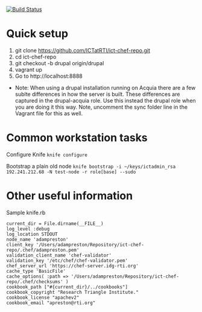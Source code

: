 [![Build Status](https://travis-ci.org/ICTatRTI/ict-chef-repo.png?branch=drupal)](https://travis-ci.org/ICTatRTI/ict-chef-repo)

Quick setup
==========

1. git clone https://github.com/ICTatRTI/ict-chef-repo.git
2. cd ict-chef-repo
3. git checkout -b drupal origin/drupal
4. vagrant up
5. Go to http://localhost:8888

* Note: When using a drupal installation running on Acquia there are a few sublte differences in how the server is built.  These differences are captured in the drupal-acquia role.  Use this instead the drupal role when you are doing it this way. Note, uncomment the sync folder line in the Vagrant file for this as well.

Common workstation tasks
=============

Configure Knife
`knife configure`

Bootstrap a plain old node
`knife bootstrap -i ~/keys/ictadmin_rsa 192.241.212.68 -N test-node -r role[base] --sudo`


Other useful information
=============

Sample knife.rb
```
current_dir = File.dirname(__FILE__)
log_level :debug
log_location STDOUT
node_name 'adampreston'
client_key '/Users/adampreston/Repository/ict-chef-repo/.chef/adampreston.pem'
validation_client_name 'chef-validator'
validation_key '/etc/chef/chef-validator.pem'
chef_server_url 'https://chef-server.idg-rti.org'
cache_type 'BasicFile'
cache_options( :path => '/Users/adampreston/Repository/ict-chef-repo/.chef/checksums' )
cookbook_path ["#{current_dir}/../cookbooks"]
cookbook_copyright "Research Triangle Institute."
cookbook_license "apachev2"
cookbook_email "apreston@rti.org"
``` 